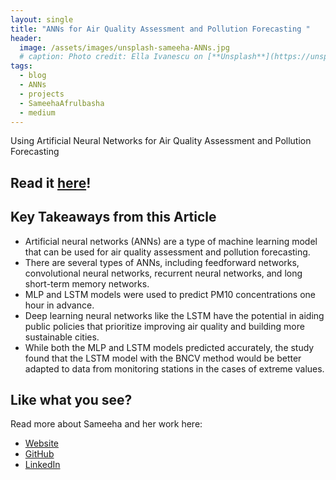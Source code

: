 ```yaml
---
layout: single
title: "ANNs for Air Quality Assessment and Pollution Forecasting "
header:
  image: /assets/images/unsplash-sameeha-ANNs.jpg
  # caption: Photo credit: Ella Ivanescu on [**Unsplash**](https://unsplash.com/photos/JbfhNrpQ_dw){height="150"}
tags: 
  - blog
  - ANNs
  - projects
  - SameehaAfrulbasha
  - medium
---
```


Using Artificial Neural Networks for Air Quality Assessment and Pollution Forecasting

## Read it [here](https://medium.com/purdue-sigai/anns-for-air-quality-assessment-and-pollution-forecasting-paper-overview-296019720be3)!
    
## Key Takeaways from this Article
  * Artificial neural networks (ANNs) are a type of machine learning model that can be used for air quality assessment and pollution forecasting.
  * There are several types of ANNs, including feedforward networks, convolutional neural networks, recurrent neural networks, and long short-term memory networks.
  * MLP and LSTM models were used to predict PM10 concentrations one hour in advance.
  * Deep learning neural networks like the LSTM have the potential in aiding public policies that prioritize improving air quality and building more sustainable cities.
  * While both the MLP and LSTM models predicted accurately, the study found that the LSTM model with the BNCV method would be better adapted to data from monitoring stations in the cases of extreme values.

## Like what you see? 
  Read more about Sameeha and her work here:
  * [Website](https://sameehaafr.super.site/)    
  * [GitHub](https://github.com/sameehaafr)
  * [LinkedIn](https://www.linkedin.com/in/sameeha-afrulbasha/)
<!-- [^1]: Texture image courtesty of [Lovetextures](http://www.lovetextures.com/) -->
